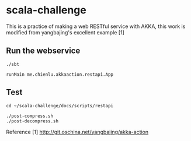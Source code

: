# scala-challenge

This is a practice of making a web RESTful service with AKKA, this work is modified from yangbajing's excellent example [1]

## Run the webservice
```{r, engine='bash', count_lines}
./sbt
```

```{r, engine='bash', count_lines}
runMain me.chienlu.akkaaction.restapi.App
```

## Test 
```{r, engine='bash', count_lines}
cd ~/scala-challenge/docs/scripts/restapi

./post-compress.sh
./post-decompress.sh
```

Reference
[1] http://git.oschina.net/yangbajing/akka-action
